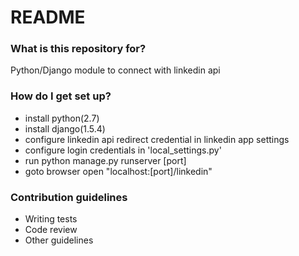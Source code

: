 # README #


### What is this repository for? ###

Python/Django module to connect with linkedin api 

### How do I get set up? ###
* install python(2.7)
* install django(1.5.4)
* configure linkedin api redirect credential in linkedin app settings
* configure login credentials in 'local_settings.py'
* run python manage.py runserver [port]
* goto browser open "localhost:[port]/linkedin"

### Contribution guidelines ###

* Writing tests
* Code review
* Other guidelines

